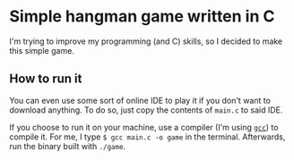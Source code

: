 # Simple hangman game written in C

I'm trying to improve my programming (and C) skills, so I decided to make this simple game.

## How to run it

You can even use some sort of online IDE to play it if you don't want to download anything. To do so, just copy the contents of `main.c` to said IDE.

If you choose to run it on your machine, use a compiler (I'm using [`gcc`](https://gcc.gnu.org/)) to compile it. For me, I type `$ gcc main.c -o game` in the terminal. Afterwards, run the binary built with `./game`.


